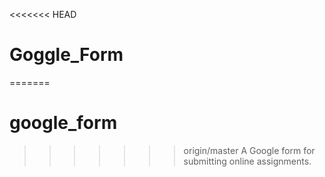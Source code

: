 <<<<<<< HEAD
# Goggle_Form
=======
# google_form
>>>>>>> origin/master
A Google form for submitting online assignments.
